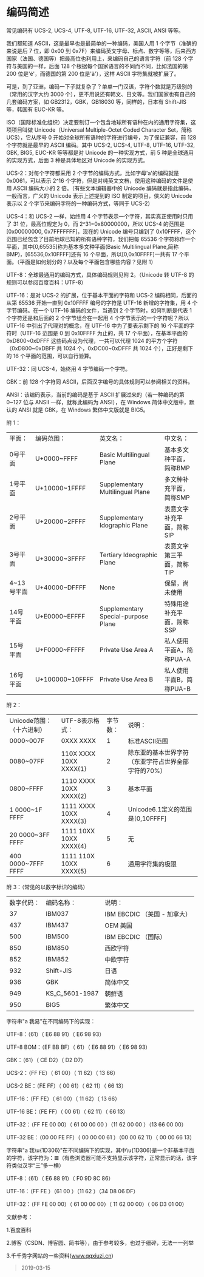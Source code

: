 # 编码简述

常见编码有 UCS-2, UCS-4, UTF-8, UTF-16, UTF-32, ASCII, ANSI 等等。

我们都知道 ASCII，这是最早也是最简单的一种编码，美国人用 1 个字节（准确的来说是后 7 位，即 0x00 到 0x7F）来编码英文字母、标点、数字等等，后来西方国家（法国、德国等）把最高位也利用上，来编码自己的语言字符（前 128 个字符与美国的一样，后面 128 个根据每个国家语言的不同而不同，比如法国的第 200 位是'é'，而德国的第 200 位是'ä'），这样 ASCII 字符集就被扩展了。

可是，到了亚洲，编码一下子就复杂了？单单一门汉语，字符个数就是万级别的（常用的汉字大约 3000 个），更不用说还有韩文、日文等。我们国家也有自己的几套编码方案，如 GB2312，GBK，GB18030 等，同样的，日本有 Shift-JIS 等，韩国有 EUC-KR 等。

ISO（国际标准化组织）决定要制订一个包含地球所有语种在内的通用字符集，这项项目叫做 Unicode（Universal Multiple-Octet Coded Character Set，简称 UCS），它从序号 0 开始对全球所有语种的字符进行编号，为了保证兼容，前 128 个字符就是最早的 ASCII 编码。其中 UCS-2, UCS-4, UTF-8, UTF-16, UTF-32, GBK, BIG5, EUC-KR 等等都是对 Unicode 的一种实现方式，前 5 种是全球通用的实现方式，后面 3 种是具体地区对 Unicode 的实现方式。

UCS-2：对每个字符都采用 2 个字节的编码方式，比如字母'a'的编码就是 0x0061，可以表示 2^16 个字符，但是对纯英文文档，使用这种编码的文件是使用 ASCII 编码大小的 2 倍。（有些文本编辑器中的 Unicode 编码就是指此编码，一般而言，广义的 Unicode 表示上述提到的 ISO 制定的项目，侠义的 Unicode 表示以 2 个字节来编码字符的一种编码方式，等同于 UCS-2）

UCS-4：和 UCS-2 一样，始终用 4 个字节表示一个字符，其实真正使用时只用了 31 位，最高位规定为 0，而 2^31=0x80000000，所以 UCS-4 的范围是[0x00000000, 0x7FFFFFFF]，现在的 Unicode 编号只编到了 0x10FFFF，这个范围已经包含了目前地球已知的所有语种字符，我们把每 65536 个字符称作一个平面，其中[0,65535]称为基本多文种平面(Basic Multilingual Plane,简称 BMP)，[65536,0x10FFFF]还有 16 个平面，所以[0,0x10FFFF]一共有 17 个平面。（平面是如何划分的？以及每个平面包含哪些内容？见附 1）

UTF-8：全球最通用的编码方式，具体编码规则见附 2。（Unicode 转 UTF-8 的规则可以参阅百度百科：UTF-8）

UTF-16：是对 UCS-2 的扩展，位于基本平面的字符和 UCS-2 编码相同，后面的从第 65536 开始一直到 0x10FFFF 编号的字符是 UTF-16 新增的字符集，用 4 个字节编码。在一个 UTF-16 编码的文件，当遇到 2 个字节时，如何判断是代表 1 个字符还是和后面的 2 个字节组合在一起用 4 个字节表示的一个字符呢？所以 UTF-16 中引出了代理对的概念，在 UTF-16 中为了要表示剩下的 16 个平面的字符时（UTF-16 范围是 0 到 0x10FFFF 为止的，共 17 个平面），在基本平面的 0xD800~0xDFFF 这些码点设为代理，一共可以代理 1024 的平方个字符（0xD800~0xDBFF 共 1024 个，0xDC00~0xDFFF 共 1024 个），正好是剩下的 16 个平面的范围，可以自行验算。

UTF-32：同 UCS-4，始终用 4 字节编码一个字符。

GBK：前 128 个字符同 ASCII，后面汉字编号的具体规则可以参阅相关的资料。

ANSI：该编码表示，当前的编码是基于 ASCII 扩展过来的（若一种编码的第 0~127 位与 ANSII 一样，就称此编码为 ANSI），在 Windows 简体中文版中，默认的 ANSI 就是 GBK，在 Windows 繁体中文版就是 BIG5。

附 1：

<table>
<tbody>
<tr>
<td>平面：</td>
<td>编码范围：</td>
<td>英文名：</td>
<td>中文名：</td>
</tr>
<tr>
<td>0号平面</td>
<td>U+0000~FFFF</td>
<td>Basic Multilingual Plane</td>
<td>基本多文种平面，简称BMP</td>
</tr>
<tr>
<td>1号平面</td>
<td>U+10000~1FFFF</td>
<td>Supplementary Multilingual Plane</td>
<td>多文种补充平面，简称SMP</td>
</tr>
<tr>
<td>2号平面</td>
<td>U+20000~2FFFF</td>
<td>Supplementary Idographic Plane</td>
<td>表意文字补充平面，简称SIP</td>
</tr>
<tr>
<td>3号平面</td>
<td>U+30000~3FFFF</td>
<td>Tertiary Ideographic Plane</td>
<td>表意文字第三平面，简称TIP</td>
</tr>
<tr>
<td>4~13号平面</td>
<td>U+40000~DFFFF</td>
<td>None</td>
<td>保留，尚未使用</td>
</tr>
<tr>
<td>14号平面</td>
<td>U+E0000~EFFFF</td>
<td>Supplementary Special-purpose Plane</td>
<td>特殊用途补充平面，简称SSP</td>
</tr>
<tr>
<td>15号平面</td>
<td>U+F0000~FFFFF</td>
<td>Private Use Area A</td>
<td>私人使用平面A，简称PUA-A</td>
</tr>
<tr>
<td>16号平面</td>
<td>U+100000~10FFFF</td>
<td>Private Use Area B</td>
<td>私人使用平面B，简称PUA-B</td>
</tr>
</tbody>
</table>

附 2：

<table>
<tbody>
<tr>
<td>Unicode范围：（十六进制）</td>
<td>UTF-8表示格式：</td>
<td>字节数：</td>
<td>说明：</td>
</tr>
<tr>
<td>0000~007F</td>
<td>0XXX XXXX</td>
<td>1</td>
<td>标准ASCII范围</td>
</tr>
<tr>
<td>0080~07FF</td>
<td>110X XXXX 10XX XXXX{1}</td>
<td>2</td>
<td>除东亚的基本世界字符（东亚字符占世界全部字符的70%）</td>
</tr>
<tr>
<td>0800~FFFF</td>
<td>1110 XXXX 10XX XXXX{2}</td>
<td>3</td>
<td>基本平面</td>
</tr>
<tr>
<td>1 0000~1F FFFF</td>
<td>1111 XXXX 10XX XXXX{3}</td>
<td>4</td>
<td>Unicode6.1定义的范围是[0,10FFFF]</td>
</tr>
<tr>
<td>20 0000~3FF FFFF</td>
<td>1111 10XX 10XX XXXX{4}</td>
<td>5</td>
<td>无</td>
</tr>
<tr>
<td>400 0000~7FFF FFFF</td>
<td>1111 110X 10XX XXXX{5}</td>
<td>6</td>
<td>通用字符集的极限</td>
</tr>
</tbody>
</table>

附 3：（常见的以数字标识的编码）

<table>
<tbody>
<tr>
<td>数字代码：</td>
<td>编码名称：</td>
<td>说明：</td>
</tr>
<tr>
<td>37</td>
<td>IBM037</td>
<td>IBM EBCDIC （美国 - 加拿大）</td>
</tr>
<tr>
<td>437</td>
<td>IBM437</td>
<td>OEM 美国</td>
</tr>
<tr>
<td>500</td>
<td>IBM500</td>
<td>IBM EBCDIC （国际）</td>
</tr>
<tr>
<td>850</td>
<td>IBM850</td>
<td>西欧字符</td>
</tr>
<tr>
<td>852</td>
<td>IBM852</td>
<td>中欧字符</td>
</tr>
<tr>
<td>932</td>
<td>Shift-JIS</td>
<td>日语</td>
</tr>
<tr>
<td>936</td>
<td>GBK</td>
<td>简体中文</td>
</tr>
<tr>
<td>949</td>
<td>KS_C_5601-1987</td>
<td>朝鲜语</td>
</tr>
<tr>
<td>950</td>
<td>BIG5</td>
<td>繁体中文</td>
</tr>
</tbody>
</table>

字符串"a 我易"在不同编码下的实现：

UTF-8：（61）（ E6 88 91）（ E6 98 93）

UTF-8 BOM：（EF BB BF）（ 61）（ E6 88 91）（ E6 98 93）

GBK：（61）（ CE D2）（ D2 D7）

UCS-2：（FF FE）（ 61 00）（ 11 62）（ 13 66）

UCS-2 BE：（FE FF）（ 00 61）（ 62 11）（ 66 13）

UTF-16：（FF FE）（ 61 00）（ 11 62）（ 13 66）

UTF-16 BE：（FE FF）（ 00 61）（ 62 11）（ 66 13）

UTF-32：（FF FE 00 00）（ 61 00 00 00 ）（11 62 00 00 ）（13 66 00 00）

UTF-32 BE：（00 00 FE FF）（ 00 00 00 61 ）（00 00 62 11）（ 00 00 66 13）

字符串"a 我\u{1D306}"在不同编码下的实现，其中\u{1D306}是一个非基本平面的字符，该字符为：𝌆（有些浏览器可能不支持显示该字符，正常显示的话，该字符类似汉字“三”多一横）

UTF-8：（61）（ E6 88 91）（ F0 9D 8C 86）

UTF-16：（FF FE ）（61 00 ）（11 62 ）（34 D8 06 DF）

UTF-32：（FF FE 00 00）（ 61 00 00 00）（ 11 62 00 00）（ 06 D3 01 00）

文献参考：

1.百度百科

2.博客（CSDN、博客园、简书等），由于参考较多，也过于细碎，无法一一列举

3.千千秀字网站的一些资料(www.qqxiuzi.cn)

> 2019-03-15
